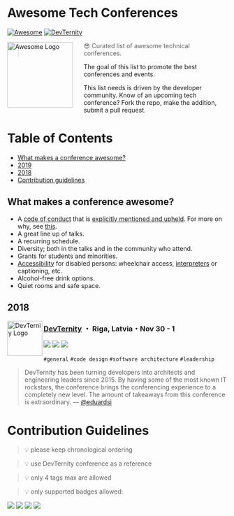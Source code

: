 # Awesome Tech Conferences

[![Awesome](https://cdn.rawgit.com/sindresorhus/awesome/d7305f38d29fed78fa85652e3a63e154dd8e8829/media/badge.svg)](https://github.com/sindresorhus/awesome)
[![DevTernity](https://img.shields.io/badge/DevTernity%202018-REGISTER-brightgreen.svg)](https://devternity.com)

<a href="https://github.com/sindresorhus/awesome"><img src="https://github.com/sindresorhus/awesome/raw/master/media/logo.svg?sanitize=true" alt="Awesome Logo" align="left" style="margin-right: 25px" height=150></a>

> 😎 Curated list of awesome technical conferences.

The goal of this list to promote the best conferences and events. 

This list needs is driven by the developer community. Know of an upcoming tech conference? Fork the repo, make the addition, submit a pull request.


# Table of Contents

- [What makes a conference awesome?](#what-makes-a-conference-awesome)
- [2019](#2019)
- [2018](#2018)
- [Contribution guidelines](#contribution-guidelines)


## What makes a conference awesome?

* A [code of conduct](http://incisive.nu/2014/codes-of-conduct/) that is [explicitly mentioned and upheld](https://modelviewculture.com/pieces/a-code-of-conduct-is-not-enough). For more on why, see [this](https://modelviewculture.com/pieces/making-tech-spaces-safe-for-diverse-faces).
* A great line up of talks.
* A recurring schedule.
* Diversity; both in the talks and in the community who attend.
* Grants for students and minorities.
* [Accessibility](https://modelviewculture.com/pieces/unlocking-the-invisible-elevator-accessibility-at-tech-conferences) for disabled persons: wheelchair access, [interpreters](http://www.linguabee.com/) or captioning, etc.
* Alcohol-free drink options.
* Quiet rooms and safe space.

## 2018

<a href="https://devternity.com"><img src="https://avatars.io/twitter/devternity" alt="DevTerniy Logo" align="left" height="80"></a>

### [DevTernity](https://devternity.com) ・ Riga, Latvia・Nov 30 - 1
[![](https://img.shields.io/badge/Rating-A-brightgreen.svg)](https://itconference.top)
[![](https://img.shields.io/badge/@devternity-grey.svg?logo=twitter)](https://twitter.com/devternity)
[![](https://img.shields.io/badge/devternity-grey.svg?logo=youtube)](https://dev.tube/channel/DevTernity)

`#general` `#code design` `#software architecture` `#leadership`

> DevTernity has been turning developers into architects and engineering leaders since 2015. By having some of the most known IT rockstars, the conference brings the conferencing experience to a completely new level. The amount of takeaways from this conference is extraordinary. — [@eduardsi](https://twitter.com/eduardsi)

# Contribution Guidelines

> :bulb: please keep chronological ordering

> :bulb: use DevTernity conference as a reference

> :bulb: only 4 tags max are allowed

> :bulb: only supported badges allowed:

[![](https://img.shields.io/badge/Rating-A-brightgreen.svg)](https://itconference.top)
[![](https://img.shields.io/badge/CFP-Oct%2012%202018-brightgreen.svg)](https://devternity.com)
[![](https://img.shields.io/badge/@devternity-grey.svg?logo=twitter)](https://twitter.com/devternity)
[![](https://img.shields.io/badge/devternity-grey.svg?logo=youtube)](https://dev.tube/channel/DevTernity)
